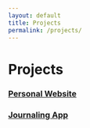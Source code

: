 ```yaml
---
layout: default
title: Projects
permalink: /projects/
---
```


# Projects

<div class="project-categories">
  <h3><a href="https://github.com/jxnxthxnz/site" target="_blank" class="project-category">Personal Website</a></h3>
  <h3><a href="https://github.com/cse110-sp24-group35/journal" target="_blank" class="project-category">Journaling App</a></h3>
</div>
